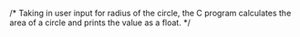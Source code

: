 /* Taking in user input for radius of the circle, the C program calculates the area of a circle and prints the value as a float. */
